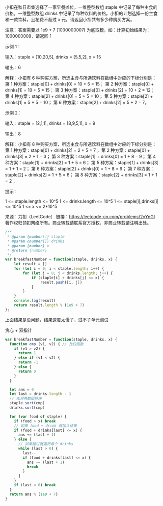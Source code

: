 小扣在秋日市集选择了一家早餐摊位，一维整型数组 staple 中记录了每种主食的价格，一维整型数组 drinks 中记录了每种饮料的价格。小扣的计划选择一份主食和一款饮料，且花费不超过 x 元。请返回小扣共有多少种购买方案。

注意：答案需要以 1e9 + 7 (1000000007) 为底取模，如：计算初始结果为：1000000008，请返回 1

示例 1：

输入：staple = [10,20,5], drinks = [5,5,2], x = 15

输出：6

解释：小扣有 6 种购买方案，所选主食与所选饮料在数组中对应的下标分别是：
第 1 种方案：staple[0] + drinks[0] = 10 + 5 = 15；
第 2 种方案：staple[0] + drinks[1] = 10 + 5 = 15；
第 3 种方案：staple[0] + drinks[2] = 10 + 2 = 12；
第 4 种方案：staple[2] + drinks[0] = 5 + 5 = 10；
第 5 种方案：staple[2] + drinks[1] = 5 + 5 = 10；
第 6 种方案：staple[2] + drinks[2] = 5 + 2 = 7。

示例 2：

输入：staple = [2,1,1], drinks = [8,9,5,1], x = 9

输出：8

解释：小扣有 8 种购买方案，所选主食与所选饮料在数组中对应的下标分别是：
第 1 种方案：staple[0] + drinks[2] = 2 + 5 = 7；
第 2 种方案：staple[0] + drinks[3] = 2 + 1 = 3；
第 3 种方案：staple[1] + drinks[0] = 1 + 8 = 9；
第 4 种方案：staple[1] + drinks[2] = 1 + 5 = 6；
第 5 种方案：staple[1] + drinks[3] = 1 + 1 = 2；
第 6 种方案：staple[2] + drinks[0] = 1 + 8 = 9；
第 7 种方案：staple[2] + drinks[2] = 1 + 5 = 6；
第 8 种方案：staple[2] + drinks[3] = 1 + 1 = 2；

提示：

1 <= staple.length <= 10^5
1 <= drinks.length <= 10^5
1 <= staple[i],drinks[i] <= 10^5
1 <= x <= 2*10^5

来源：力扣（LeetCode）
链接：https://leetcode-cn.com/problems/2vYnGI
著作权归领扣网络所有。商业转载请联系官方授权，非商业转载请注明出处。

```js
/**
 * @param {number[]} staple
 * @param {number[]} drinks
 * @param {number} x
 * @return {number}
 */
var breakfastNumber = function(staple, drinks, x) {
    let result = []
    for (let i = 0; i < staple.length; i++) {
        for (let j = 0; j < drinks.length; j++) {
            if (staple[i] + drinks[j] <= x) {
                result.push([i, j])
            }
        }
    }
    console.log(result)
    return result.length % (1e9 + 7)
};

```
上面结果是没问题，结果速度太慢了，过不子单元测试

贪心 + 双指针

```js
var breakfastNumber = function(staple, drinks, x) {
  function cmp (v1, v2) { // 比较函数
    if (v1 > v2) {
      return 1
    } else if (v1 < v2) {
      return -1
    } else {
      return 0
    }
  }

  let ans = 0
  let last = drinks.length - 1
  // 先对两数组排序
  staple.sort(cmp)
  drinks.sort(cmp)

  for (var food of staple) {
    if (food > x) break
    // 如果 food + drink 就加入结果
    if (food + drinks[last] <= x) {
      ans += (last + 1)
    } else {
      // 如果超过就遍历每个 drinks
      while (last > 0) {
        last--
        if (food + drinks[last] <= x) {
          ans += (last + 1)
          break
        }
      }
    }
    if (last < 0) break
  }
  return ans % (1e9 + 7)
}
```